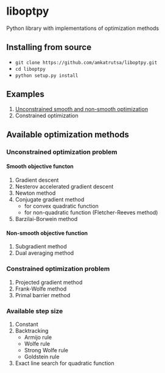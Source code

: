 # liboptpy

Python library with implementations of optimization methods

## Installing from source 

- ```git clone https://github.com/amkatrutsa/liboptpy.git```
- ```cd liboptpy```
- ```python setup.py install```

## Examples

1. [Unconstrained smooth and non-smooth optimization](./demo_unconstr_solvers.ipynb)
2. Constrained optimization

## Available optimization methods

### Unconstrained optimization problem

#### Smooth objective functon
1. Gradient descent
2. Nesterov accelerated gradient descent
3. Newton method
4. Conjugate gradient method
    - for convex quadratic function
    - for non-quadratic function (Fletcher-Reeves method)
5. Barzilai-Borwein method

#### Non-smooth objective function

1. Subgradient method
2. Dual averaging method

### Constrained optimization problem

1. Projected gradient method
2. Frank-Wolfe method
3. Primal barrier method 

### Available step size

1. Constant
2. Backtracking
    - Armijo rule
    - Wolfe rule
    - Strong Wolfe rule
    - Goldstein rule
3. Exact line search for quadratic function
